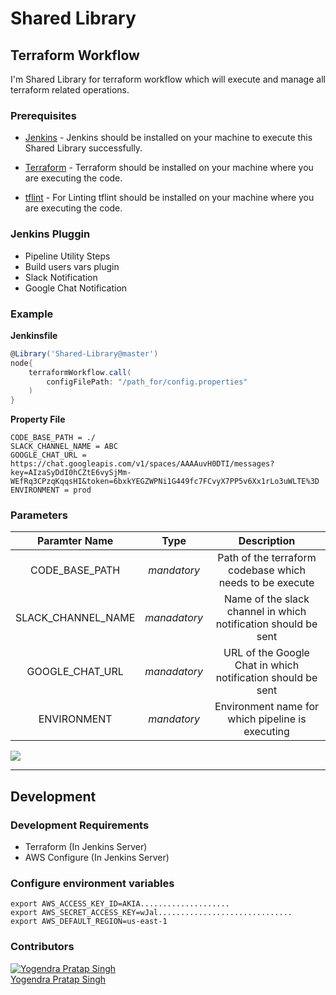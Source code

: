 # Shared Library
## Terraform Workflow
I'm Shared Library for terraform workflow which will execute and manage all terraform related operations.

### Prerequisites
- [Jenkins](https://www.jenkins.io/doc/book/installing/) - Jenkins should be installed on your machine to execute this Shared Library successfully.

- [Terraform](https://www.terraform.io/) - Terraform should be installed on your machine where you are executing the code.

- [tflint](https://github.com/terraform-linters/tflint) - For Linting tflint should be installed on your machine where you are executing the code.

### Jenkins Pluggin
- Pipeline Utility Steps
- Build users vars plugin
- Slack Notification
- Google Chat Notification

### Example

****Jenkinsfile****
```groovy
@Library('Shared-Library@master')
node{
    terraformWorkflow.call(
        configFilePath: "/path_for/config.properties"
    )
}
````

****Property File****
````properties
CODE_BASE_PATH = ./
SLACK_CHANNEL_NAME = ABC
GOOGLE_CHAT_URL = https://chat.googleapis.com/v1/spaces/AAAAuvH0DTI/messages?key=AIzaSyDdI0hCZtE6vySjMm-WEfRq3CPzqKqqsHI&token=6bxkYEGZWPNi1G449fc7FCvyX7PP5v6Xx1rLo3uWLTE%3D
ENVIRONMENT = prod
````

### Parameters

|**Paramter Name**| **Type** | **Description** |
|:-----------------:|:----------:|:-----------------:|
| CODE_BASE_PATH | *mandatory* | Path of the terraform codebase which needs to be execute |
| SLACK_CHANNEL_NAME | *manadatory* | Name of the slack channel in which notification should be sent |
| GOOGLE_CHAT_URL | *manadatory* | URL of the Google Chat in which notification should be sent |
| ENVIRONMENT | *mandatory* | Environment name for which pipeline is executing |

![](/img/terraformWorkflow.png)

---
## Development
### Development Requirements
 - Terraform (In Jenkins Server)
 - AWS Configure (In Jenkins Server)
### Configure environment variables

```shell
export AWS_ACCESS_KEY_ID=AKIA....................
export AWS_SECRET_ACCESS_KEY=wJal..............................
export AWS_DEFAULT_REGION=us-east-1
```

### Contributors
[![Yogendra Pratap Singh][yogendra_avatar]][yogendra_homepage]<br/>[Yogendra Pratap Singh][yogendra_homepage] 

  [yogendra_homepage]: https://github.com/PratapSingh13
  [yogendra_avatar]: https://img.cloudposse.com/75x75/https://github.com/PratapSingh13.png
